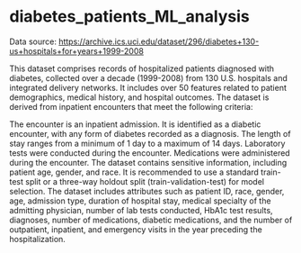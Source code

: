 # diabetes_patients_ML_analysis

Data source: https://archive.ics.uci.edu/dataset/296/diabetes+130-us+hospitals+for+years+1999-2008


This dataset comprises records of hospitalized patients diagnosed with diabetes, collected over a decade (1999-2008) from 130 U.S. hospitals and integrated delivery networks. It includes over 50 features related to patient demographics, medical history, and hospital outcomes. The dataset is derived from inpatient encounters that meet the following criteria:

The encounter is an inpatient admission.
It is identified as a diabetic encounter, with any form of diabetes recorded as a diagnosis.
The length of stay ranges from a minimum of 1 day to a maximum of 14 days.
Laboratory tests were conducted during the encounter.
Medications were administered during the encounter.
The dataset contains sensitive information, including patient age, gender, and race. It is recommended to use a standard train-test split or a three-way holdout split (train-validation-test) for model selection. The dataset includes attributes such as patient ID, race, gender, age, admission type, duration of hospital stay, medical specialty of the admitting physician, number of lab tests conducted, HbA1c test results, diagnoses, number of medications, diabetic medications, and the number of outpatient, inpatient, and emergency visits in the year preceding the hospitalization.

